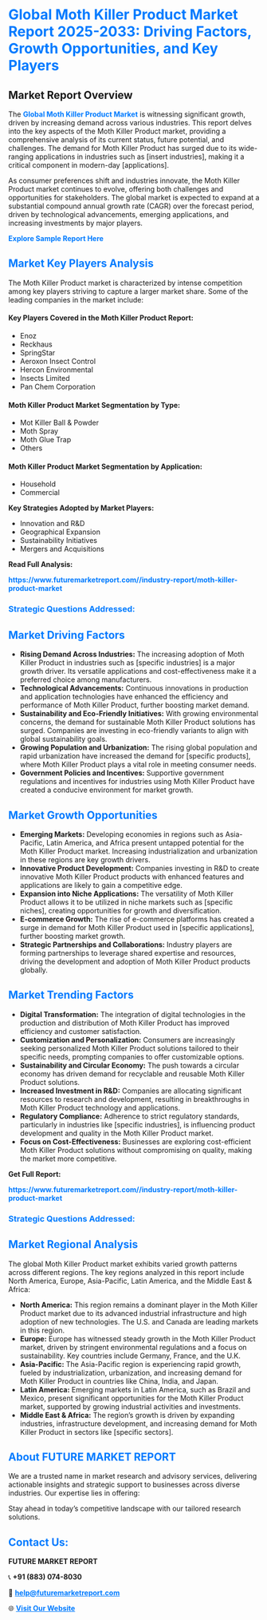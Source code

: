 <h1 style="color: #007BFF;">Global Moth Killer Product Market Report 2025-2033: Driving Factors, Growth Opportunities, and Key Players</h1>

<section id="overview">
<h2>Market Report Overview</h2>
<p>The <a href="https://www.futuremarketreport.com//industry-report/moth-killer-product-market" style="color: #007BFF; text-decoration: none;"><strong>Global Moth Killer Product Market</strong></a> is witnessing significant growth, driven by increasing demand across various industries. This report delves into the key aspects of the Moth Killer Product market, providing a comprehensive analysis of its current status, future potential, and challenges. The demand for Moth Killer Product has surged due to its wide-ranging applications in industries such as [insert industries], making it a critical component in modern-day [applications].</p>
<p>As consumer preferences shift and industries innovate, the Moth Killer Product market continues to evolve, offering both challenges and opportunities for stakeholders. The global market is expected to expand at a substantial compound annual growth rate (CAGR) over the forecast period, driven by technological advancements, emerging applications, and increasing investments by major players.</p>
</section>

<section id="overview">
<p><a href="https://www.futuremarketreport.com//request-sample/reportId=92271" style="color: #007BFF; text-decoration: none;"><strong>Explore Sample Report Here</strong></a></p>
</section>

<section id="key-players">
<h2 style="color: #007BFF;">Market Key Players Analysis</h2>
<p>The Moth Killer Product market is characterized by intense competition among key players striving to capture a larger market share. Some of the leading companies in the market include:</p>
<h4>Key Players Covered in the Moth Killer Product Report:</h4>
<ul><li>Enoz</li><li>Reckhaus</li><li>SpringStar</li><li>Aeroxon Insect Control</li><li>Hercon Environmental</li><li>Insects Limited</li><li>Pan Chem Corporation</li></ul>
<h4>Moth Killer Product Market Segmentation by Type:</h4>
<ul><li>Mot Killer Ball &amp; Powder</li><li>Moth Spray</li><li>Moth Glue Trap</li><li>Others</li></ul>

<h4>Moth Killer Product Market Segmentation by Application:</h4>
<ul><li>Household</li><li>Commercial</li></ul>
<p><strong>Key Strategies Adopted by Market Players:</strong></p>
<ul>
<li>Innovation and R&D</li>
<li>Geographical Expansion</li>
<li>Sustainability Initiatives</li>
<li>Mergers and Acquisitions</li>
</ul>
</section>

<section>
<p><strong>Read Full Analysis: </strong></p><a href="https://www.futuremarketreport.com//industry-report/moth-killer-product-market" style="color: #007BFF; text-decoration: none;"><strong>https://www.futuremarketreport.com//industry-report/moth-killer-product-market</strong></a>
<h3 style="color: #007BFF;">Strategic Questions Addressed:</h3>
</section>

<section id="driving-factors">
<h2 style="color: #007BFF;">Market Driving Factors</h2>
<ul>
<li><strong>Rising Demand Across Industries:</strong> The increasing adoption of Moth Killer Product in industries such as [specific industries] is a major growth driver. Its versatile applications and cost-effectiveness make it a preferred choice among manufacturers.</li>
<li><strong>Technological Advancements:</strong> Continuous innovations in production and application technologies have enhanced the efficiency and performance of Moth Killer Product, further boosting market demand.</li>
<li><strong>Sustainability and Eco-Friendly Initiatives:</strong> With growing environmental concerns, the demand for sustainable Moth Killer Product solutions has surged. Companies are investing in eco-friendly variants to align with global sustainability goals.</li>
<li><strong>Growing Population and Urbanization:</strong> The rising global population and rapid urbanization have increased the demand for [specific products], where Moth Killer Product plays a vital role in meeting consumer needs.</li>
<li><strong>Government Policies and Incentives:</strong> Supportive government regulations and incentives for industries using Moth Killer Product have created a conducive environment for market growth.</li>
</ul>
</section>

<section id="growth-opportunities">
<h2 style="color: #007BFF;">Market Growth Opportunities</h2>
<ul>
<li><strong>Emerging Markets:</strong> Developing economies in regions such as Asia-Pacific, Latin America, and Africa present untapped potential for the Moth Killer Product market. Increasing industrialization and urbanization in these regions are key growth drivers.</li>
<li><strong>Innovative Product Development:</strong> Companies investing in R&D to create innovative Moth Killer Product products with enhanced features and applications are likely to gain a competitive edge.</li>
<li><strong>Expansion into Niche Applications:</strong> The versatility of Moth Killer Product allows it to be utilized in niche markets such as [specific niches], creating opportunities for growth and diversification.</li>
<li><strong>E-commerce Growth:</strong> The rise of e-commerce platforms has created a surge in demand for Moth Killer Product used in [specific applications], further boosting market growth.</li>
<li><strong>Strategic Partnerships and Collaborations:</strong> Industry players are forming partnerships to leverage shared expertise and resources, driving the development and adoption of Moth Killer Product products globally.</li>
</ul>
</section>

<section id="trending-factors">
<h2 style="color: #007BFF;">Market Trending Factors</h2>
<ul>
<li><strong>Digital Transformation:</strong> The integration of digital technologies in the production and distribution of Moth Killer Product has improved efficiency and customer satisfaction.</li>
<li><strong>Customization and Personalization:</strong> Consumers are increasingly seeking personalized Moth Killer Product solutions tailored to their specific needs, prompting companies to offer customizable options.</li>
<li><strong>Sustainability and Circular Economy:</strong> The push towards a circular economy has driven demand for recyclable and reusable Moth Killer Product solutions.</li>
<li><strong>Increased Investment in R&D:</strong> Companies are allocating significant resources to research and development, resulting in breakthroughs in Moth Killer Product technology and applications.</li>
<li><strong>Regulatory Compliance:</strong> Adherence to strict regulatory standards, particularly in industries like [specific industries], is influencing product development and quality in the Moth Killer Product market.</li>
<li><strong>Focus on Cost-Effectiveness:</strong> Businesses are exploring cost-efficient Moth Killer Product solutions without compromising on quality, making the market more competitive.</li>
</ul>
</section>

<section>
<p><strong>Get Full Report: </strong></p><a href="https://www.futuremarketreport.com//industry-report/moth-killer-product-market" style="color: #007BFF; text-decoration: none;"><strong>https://www.futuremarketreport.com//industry-report/moth-killer-product-market</strong></a>
<h3 style="color: #007BFF;">Strategic Questions Addressed:</h3>
</section>


<section id="regional-analysis">
<h2 style="color: #007BFF;">Market Regional Analysis</h2>
<p>The global Moth Killer Product market exhibits varied growth patterns across different regions. The key regions analyzed in this report include North America, Europe, Asia-Pacific, Latin America, and the Middle East & Africa:</p>
<ul>
<li><strong>North America:</strong> This region remains a dominant player in the Moth Killer Product market due to its advanced industrial infrastructure and high adoption of new technologies. The U.S. and Canada are leading markets in this region.</li>
<li><strong>Europe:</strong> Europe has witnessed steady growth in the Moth Killer Product market, driven by stringent environmental regulations and a focus on sustainability. Key countries include Germany, France, and the U.K.</li>
<li><strong>Asia-Pacific:</strong> The Asia-Pacific region is experiencing rapid growth, fueled by industrialization, urbanization, and increasing demand for Moth Killer Product in countries like China, India, and Japan.</li>
<li><strong>Latin America:</strong> Emerging markets in Latin America, such as Brazil and Mexico, present significant opportunities for the Moth Killer Product market, supported by growing industrial activities and investments.</li>
<li><strong>Middle East & Africa:</strong> The region’s growth is driven by expanding industries, infrastructure development, and increasing demand for Moth Killer Product in sectors like [specific sectors].</li>
</ul>
</section>

<footer>
<h2 style="color: #007BFF;">About FUTURE MARKET REPORT</h2>
<p>We are a trusted name in market research and advisory services, delivering actionable insights and strategic support to businesses across diverse industries. Our expertise lies in offering:</p>

<p>Stay ahead in today’s competitive landscape with our tailored research solutions.</p>

<h2 style="color: #007BFF;">Contact Us:</h2>
<p><strong>FUTURE MARKET REPORT</strong></p>
<p>📞 <strong>+91 (883) 074-8030</strong></p>
<p>📧 <strong><a href="mailto:help@futuremarketreport.com" style="color: #007BFF;">help@futuremarketreport.com</a></strong></p>
<p>🌐 <strong><a href="https://www.futuremarketreport.com/" style="color: #007BFF;">Visit Our Website</a></strong></p>
</footer>